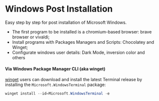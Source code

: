 # Windows Post Installation

Easy step by step for post installation of Microsoft Windows.

- The first program to be installed is a chromium-based browser: brave browser or vivaldi;
- Install programs with Packages Managers and Scripts: Chocolatey and Winget;
- Configurate windows user details: Dark Mode, inversion color and others


#### Via Windows Package Manager CLI (aka winget)

[winget](https://github.com/microsoft/winget-cli) users can download and install
the latest Terminal release by installing the `Microsoft.WindowsTerminal`
package:

```powershell
winget install --id=Microsoft.WindowsTerminal -e
```
